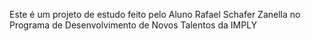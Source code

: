 Este é um projeto de estudo feito pelo Aluno Rafael Schafer Zanella no Programa de Desenvolvimento de Novos Talentos da IMPLY
